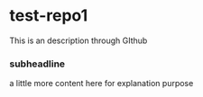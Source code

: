# test-repo1
This is an description through GIthub

### subheadline
a little more content here for explanation purpose 